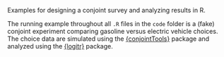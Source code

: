 Examples for designing a conjoint survey and analyzing results in R. 

The running example throughout all `.R` files in the `code` folder is a (fake) conjoint experiment comparing gasoline versus electric vehicle choices. The choice data are simulated using the [{conjointTools}](https://github.com/jhelvy/conjointTools) package and analyzed using the [{logitr}](https://github.com/jhelvy/logitr) package.
